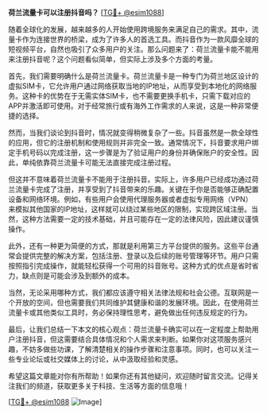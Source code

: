 **荷兰流量卡可以注册抖音吗？** [[TG💪+ @esim1088](https://t.me/s/esim1088)]

随着全球化的发展，越来越多的人开始使用跨境服务来满足自己的需求。其中，流量卡作为连接世界的桥梁，成为了许多人的首选工具。而抖音作为一款风靡全球的短视频平台，自然也吸引了众多用户的关注。那么问题来了：荷兰流量卡能不能用来注册抖音呢？这个问题看似简单，但实际上涉及多个方面的考量。

首先，我们需要明确什么是荷兰流量卡。荷兰流量卡是一种专门为荷兰地区设计的虚拟SIM卡，它允许用户通过网络获取当地的IP地址，从而享受到本地化的网络服务。这种卡的优势在于无需实体SIM卡，也不需要更换手机卡，只需下载对应的APP并激活即可使用。对于经常旅行或有海外工作需求的人来说，这是一种非常便捷的选择。

然而，当我们谈论到抖音时，情况就变得稍微复杂了一些。抖音虽然是一款全球性的应用，但它的注册机制和使用规则并非完全一致。通常情况下，抖音要求用户绑定手机号码以完成注册，这一步骤是为了验证用户的身份并确保账户的安全性。因此，单纯依靠荷兰流量卡可能无法直接完成注册过程。

但这并不意味着荷兰流量卡不能用于注册抖音。实际上，许多用户已经成功通过荷兰流量卡完成了注册，并享受到了抖音带来的乐趣。关键在于你是否能够正确配置设备和网络环境。例如，有些用户会使用代理服务器或者虚拟专用网络（VPN）来模拟其他国家的IP地址，这样就可以绕过某些地区的限制，实现跨区域注册。当然，这种方法需要一定的技术基础，并且可能存在一定的法律风险，因此建议谨慎操作。

此外，还有一种更为简便的方式，那就是利用第三方平台提供的服务。这些平台通常会提供完整的解决方案，包括注册、登录以及后续的账号管理等环节。用户只需按照指引完成操作，就能轻松获得一个可用的抖音账号。这种方式的优点是省时省力，缺点则是可能会涉及到额外的成本。

当然，无论采用哪种方式，我们都应该遵守相关法律法规和社会公德。互联网是一个开放的空间，但也需要我们共同维护其健康和谐的发展环境。因此，在使用荷兰流量卡或其他类似工具时，务必保持理性思考，避免做出任何违反规定的行为。

最后，让我们总结一下本文的核心观点：荷兰流量卡确实可以在一定程度上帮助用户注册抖音，但这需要结合具体情况和个人需求来判断。如果你对这项服务感兴趣，不妨多做些功课，了解清楚相关的操作步骤和注意事项。同时，也可以关注一些专业论坛或社交媒体上的讨论，从中汲取经验和灵感。

希望这篇文章能对你有所帮助！如果你还有其他疑问，欢迎随时留言交流。记得关注我们的频道，获取更多关于科技、生活等方面的信息哦！

[[TG💪+ @esim1088](https://t.me/s/esim1088) ![Image](https://i.postimg.cc/4NQfJmqS/Snipaste-2025-05-13-00-14-12.png)]